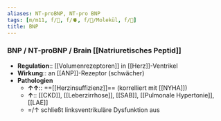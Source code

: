 ```yaml
---
aliases: NT-proBNP, NT-pro BNP
tags: [m/m11, f/🍺, f/🫀, f/🧪/Molekül, f/🥼]
title: BNP
---
```

### BNP / NT-proBNP / Brain [[Natriuretisches Peptid]]
- **Regulation**:: [[Volumenrezeptoren]] in [[Herz]]-Ventrikel
- **Wirkung**:: an [[ANP]]-Rezeptor (schwächer)
- **Pathologien**
	- **↑↑**:: ==[[Herzinsuffizienz]]== (korrelliert mit [[NYHA]])
	- **↑**:: [[CKD]], [[Leberzirrhose]], [[SAB]], [[Pulmonale Hypertonie]], [[LAE]]
	- =/↑ schließt linksventrikuläre Dysfunktion aus
